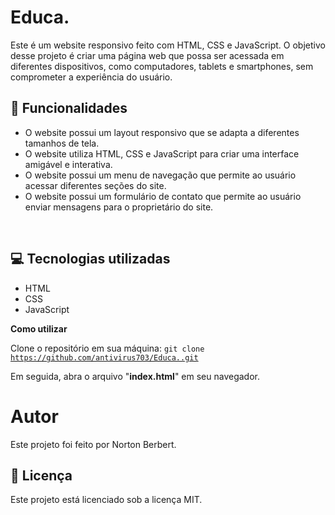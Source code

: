 # Educa.
Este é um website responsivo feito com HTML, CSS e JavaScript. O objetivo desse projeto é criar uma página web que possa ser acessada em diferentes dispositivos, como computadores, tablets e smartphones, sem comprometer a experiência do usuário.

## 🚀 **Funcionalidades** <br>
<ul>
<li>O website possui um layout responsivo que se adapta a diferentes tamanhos de tela.</li>
<li>O website utiliza HTML, CSS e JavaScript para criar uma interface amigável e interativa.</li>
<li>O website possui um menu de navegação que permite ao usuário acessar diferentes seções do site.</li>
<li>O website possui um formulário de contato que permite ao usuário enviar mensagens para o proprietário do site.</li>
</ul><br>

## 💻 **Tecnologias utilizadas** <br>
<ul>
<li>HTML</li>
<li>CSS</li>
<li>JavaScript</li>
</ul>

**Como utilizar** <br>

Clone o repositório em sua máquina:
<code>git clone https://github.com/antivirus703/Educa..git</code>
  
Em seguida, abra o arquivo "**index.html**" em seu navegador.

# Autor
Este projeto foi feito por Norton Berbert.

## :memo: Licença
Este projeto está licenciado sob a licença MIT.
